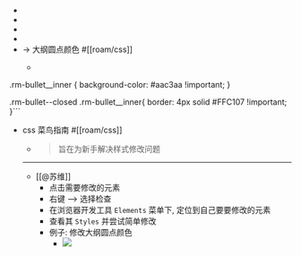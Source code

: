 - 
- 
- 
- 
- -> 大纲圆点颜色 #[[roam/css]]
    - ```css
.rm-bullet__inner {
    background-color: #aac3aa !important;
}

.rm-bullet--closed .rm-bullet__inner{
  border: 4px solid #FFC107 !important;
}```
- css 菜鸟指南 #[[roam/css]]
    - > 旨在为新手解决样式修改问题
    - ---
    - [[@苏维]]
        - 点击需要修改的元素
        - 右键 --> 选择检查
        - 在浏览器开发工具 `Elements` 菜单下, 定位到自己要要修改的元素
        - 查看其 `Styles` 并尝试简单修改
        - 例子: 修改大纲圆点颜色
            - ![](https://firebasestorage.googleapis.com/v0/b/firescript-577a2.appspot.com/o/imgs%2Fapp%2FRoamCN%2FVTycVYeZfM.png?alt=media&token=3941efdd-8c4a-466d-9d05-d3493ccbac7b)

